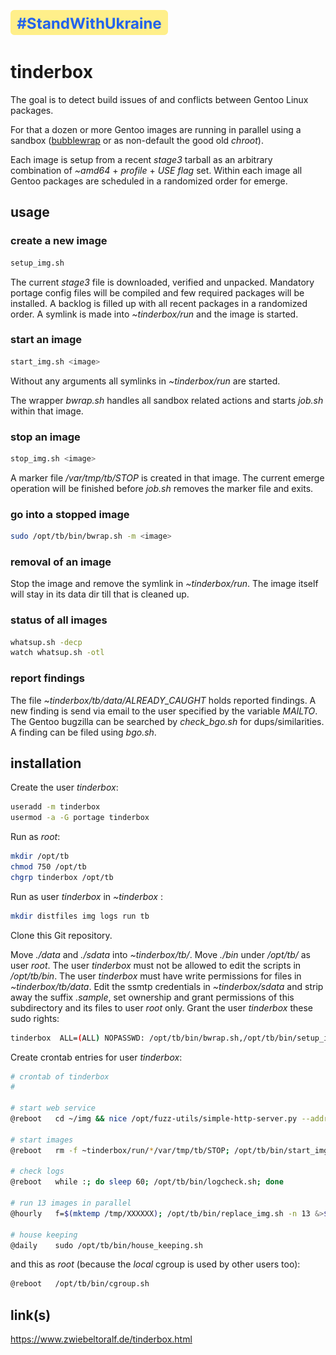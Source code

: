 [![StandWithUkraine](https://raw.githubusercontent.com/vshymanskyy/StandWithUkraine/main/badges/StandWithUkraine.svg)](https://github.com/vshymanskyy/StandWithUkraine/blob/main/docs/README.md)

# tinderbox

The goal is to detect build issues of and conflicts between Gentoo Linux packages.

For that a dozen or more Gentoo images are running in parallel using a sandbox ([bubblewrap](https://github.com/containers/bubblewrap) or as non-default the good old _chroot_).

Each image is setup from a recent _stage3_ tarball as an arbitrary combination of _~amd64_ + _profile_ + _USE flag_ set.
Within each image all Gentoo packages are scheduled in a randomized order for emerge.

## usage

### create a new image

```bash
setup_img.sh
```

The current _stage3_ file is downloaded, verified and unpacked.
Mandatory portage config files will be compiled and few required packages will be installed.
A backlog is filled up with all recent packages in a randomized order.
A symlink is made into _~tinderbox/run_ and the image is started.

### start an image

```bash
start_img.sh <image>
```

Without any arguments all symlinks in _~tinderbox/run_ are started.

The wrapper _bwrap.sh_ handles all sandbox related actions and starts _job.sh_ within that image.

### stop an image

```bash
stop_img.sh <image>
```

A marker file _/var/tmp/tb/STOP_ is created in that image.
The current emerge operation will be finished before _job.sh_ removes the marker file and exits.

### go into a stopped image

```bash
sudo /opt/tb/bin/bwrap.sh -m <image>
```

### removal of an image

Stop the image and remove the symlink in _~tinderbox/run_.
The image itself will stay in its data dir till that is cleaned up.

### status of all images

```bash
whatsup.sh -decp
watch whatsup.sh -otl
```

### report findings

The file _~tinderbox/tb/data/ALREADY_CAUGHT_ holds reported findings.
A new finding is send via email to the user specified by the variable _MAILTO_.
The Gentoo bugzilla can be searched by _check_bgo.sh_ for dups/similarities.
A finding can be filed using _bgo.sh_.

## installation

Create the user _tinderbox_:

```bash
useradd -m tinderbox
usermod -a -G portage tinderbox
```

Run as _root_:

```bash
mkdir /opt/tb
chmod 750 /opt/tb
chgrp tinderbox /opt/tb
```

Run as user _tinderbox_ in _~tinderbox_ :

```bash
mkdir distfiles img logs run tb
```

Clone this Git repository.

Move _./data_ and _./sdata_ into _~tinderbox/tb/_.
Move _./bin_ under _/opt/tb/_ as user _root_.
The user _tinderbox_ must not be allowed to edit the scripts in _/opt/tb/bin_.
The user _tinderbox_ must have write permissions for files in _~tinderbox/tb/data_.
Edit the ssmtp credentials in _~tinderbox/sdata_ and strip away the suffix _.sample_, set ownership and grant permissions of this subdirectory and its files to user _root_ only.
Grant the user _tinderbox_ these sudo rights:

```bash
tinderbox  ALL=(ALL) NOPASSWD: /opt/tb/bin/bwrap.sh,/opt/tb/bin/setup_img.sh,/opt/tb/bin/house_keeping.sh
```

Create crontab entries for user _tinderbox_:

```bash
# crontab of tinderbox
#

# start web service
@reboot   cd ~/img && nice /opt/fuzz-utils/simple-http-server.py --address x.y.z --port 12345 &>/tmp/web-tinderbox.log

# start images
@reboot   rm -f ~tinderbox/run/*/var/tmp/tb/STOP; /opt/tb/bin/start_img.sh

# check logs
@reboot   while :; do sleep 60; /opt/tb/bin/logcheck.sh; done

# run 13 images in parallel
@hourly   f=$(mktemp /tmp/XXXXXX); /opt/tb/bin/replace_img.sh -n 13 &>$f; cat $f; rm $f

# house keeping
@daily    sudo /opt/tb/bin/house_keeping.sh
```

and this as _root_ (because the _local_ cgroup is used by other users too):

```bash
@reboot   /opt/tb/bin/cgroup.sh
```

## link(s)

https://www.zwiebeltoralf.de/tinderbox.html
